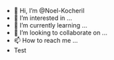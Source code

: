 - 👋 Hi, I’m @Noel-Kocheril
- 👀 I’m interested in ...
- 🌱 I’m currently learning ...
- 💞️ I’m looking to collaborate on ...
- 📫 How to reach me ...
- Test
<!---
Noel-Kocheril/Noel-Kocheril is a ✨ special ✨ repository because its `README.md` (this file) appears on your GitHub profile.
You can click the Preview link to take a look at your changes.
--->